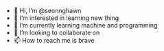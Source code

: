 - 👋 Hi, I’m @seonnghawn
- 👀 I’m interested in learning new thing
- 🌱 I’m currently learning machine and programming
- 💞️ I’m looking to collaborate on 
- 📫 How to reach me is brave

<!---
seonnghawn/seonnghawn is a ✨ special ✨ repository because its `README.md` (this file) appears on your GitHub profile.
You can click the Preview link to take a look at your changes.
--->
